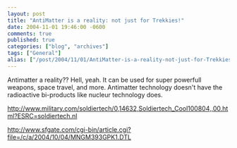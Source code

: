 ```yaml
---
layout: post
title: "AntiMatter is a reality: not just for Trekkies!"
date: 2004-11-01 19:46:00 -0600
comments: true
published: true
categories: ["blog", "archives"]
tags: ["General"]
alias: ["/post/2004/11/01/AntiMatter-is-a-reality-not-just-for-Trekkies!", "/post/2004/11/01/antimatter-is-a-reality-not-just-for-trekkies!"]
---
```

<!-- more -->
<P>Antimatter a reality?? Hell, yeah. It can be used for super powerfull weapons, space travel, and more. Antimatter technology doesn't have the radioactive bi-products like nucleur technology does.</P>
<P><A href="http://www.military.com/soldiertech/0,14632,Soldiertech_Cool100804,,00.html?ESRC=soldiertech.nl">http://www.military.com/soldiertech/0,14632,Soldiertech_Cool100804,,00.html?ESRC=soldiertech.nl</A></P>
<P><A href="http://www.sfgate.com/cgi-bin/article.cgi?file=/c/a/2004/10/04/MNGM393GPK1.DTL">http://www.sfgate.com/cgi-bin/article.cgi?file=/c/a/2004/10/04/MNGM393GPK1.DTL</A></P>
